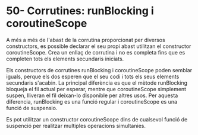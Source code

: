 # 50- Corrutines: runBlocking i coroutineScope

A més a més de l'abast de la corrutina proporcionat per diversos constructors, es possible declarar el seu propi abast utilitzan el constructor coroutineScope. Crea un enllaç de corrutina i no es completa fins que es completen tots els elements secundaris iniciats.

Els constructors de corrutines runBlocking i coroutineScope poden semblar iguals, perque els dos esperen que el seu codi i tots els seus elements secundaris s'acabin. La principal diferència es que el mètode runBlocking bloqueja el fil actual per esperar, mentre que coroutineScope simplement suspen, lliveran el fil deixan-lo disponible per altres usos. Per aquesta diferencia, runBlocking es una funció regular i coroutineScope es una funció de suspensio.

Es pot utilitzar un constructor coroutineScope dins de cualsevol funció de suspenció per realitzar multiples operacions simultanies.

```kotlin

```
